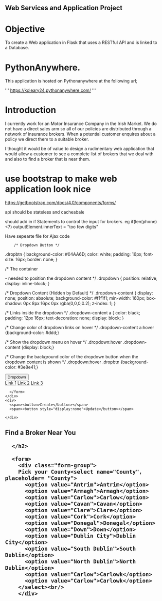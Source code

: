 ## Web Services and Application Project

# Objective
To create a Web application in Flask that uses a RESTful API and is linked to a Database. 

# PythonAnywhere. 

This application is hosted on Pythonanywhere at the following url;

'''
https://koleary24.pythonanywhere.com/
'''
# Introduction

I currently work for an Motor Insurance Company in the Irish Market. We do not have a direct sales arm so all of our policies are distributed through a network of insurance brokers. When a potential customer enquires about a policy we direct them to a suitable broker.

I thought it would be of value to design a rudimentary web application that would allow a customer to see a complete list of brokers that we deal with and also to find a broker that is near them. 

# use bootstrap to make web application look nice
https://getbootstrap.com/docs/4.0/components/forms/

api should be stateless and cacheabale

should add in if Statements to control the input for brokers. 
eg
if(len(phone)<7)
  outputElement.innerText = "too few digits"

Have sepearte file for Ajax code



        /* Dropdown Button */
.dropbtn {
  background-color: #04AA6D;
  color: white;
  padding: 16px;
  font-size: 16px;
  border: none;
}

/* The container <div> - needed to position the dropdown content */
.dropdown {
  position: relative;
  display: inline-block;
}

/* Dropdown Content (Hidden by Default) */
.dropdown-content {
  display: none;
  position: absolute;
  background-color: #f1f1f1;
  min-width: 160px;
  box-shadow: 0px 8px 16px 0px rgba(0,0,0,0.2);
  z-index: 1;
}

/* Links inside the dropdown */
.dropdown-content a {
  color: black;
  padding: 12px 16px;
  text-decoration: none;
  display: block;
}

/* Change color of dropdown links on hover */
.dropdown-content a:hover {background-color: #ddd;}

/* Show the dropdown menu on hover */
.dropdown:hover .dropdown-content {display: block;}

/* Change the background color of the dropdown button when the dropdown content is shown */
.dropdown:hover .dropbtn {background-color: #3e8e41;}
        <div class="dropdown">
          <button class="dropbtn">Dropdown</button>
          <div class="dropdown-content">
            <a href="#">Link 1</a>
            <a href="#">Link 2</a>
            <a href="#">Link 3</a>
          </div>
        </div>
        
      </form>
    </div>
    <div>
      <span><button>Create</button></span>
      <span><button style="display:none">Update</button></span>
      
    </div>
  </body>

</html>

<h2>
        <span>Find a Broker Near You</span>
        
      </h2>

      <form>
        <div class="form-group">
        Pick your County<select name="County", placeholder= "County">
          <option value="Antrim">Antrim</option>
          <option value="Armagh">Armagh</option>
          <option value="Carlow">Carlow</option>
          <option value="Cavan">Cavan</option>
          <option value="Clare">Clare</option>
          <option value="Cork">Cork</option>
          <option value="Donegal">Donegal</option>
          <option value="Down">Down</option>
          <option value="Dublin City">Dublin City</option>
          <option value="South Dublin">South Dublin</option>
          <option value="North Dublin">North Dublin</option>
          <option value="Carlow">Carlowk</option>
          <option value="Carlow">Carlowk</option>
        </select><br/>
        </div>